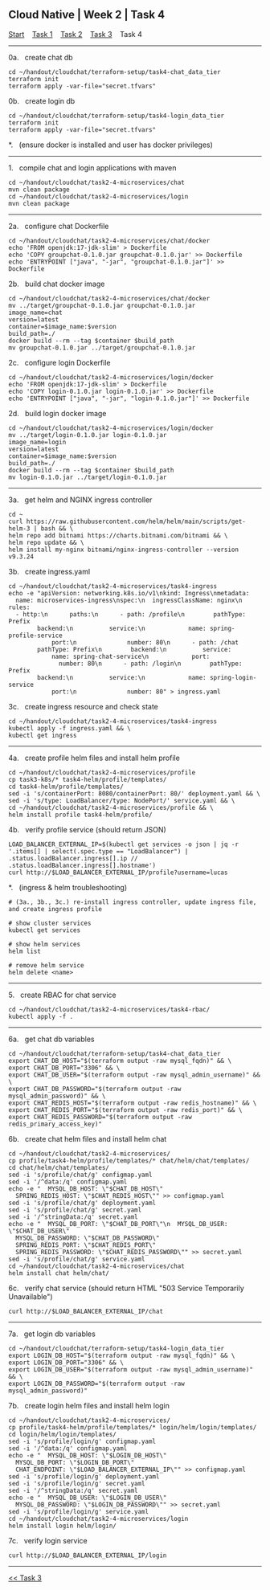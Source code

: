 ## Cloud Native | Week 2 | Task 4

[Start](https://github.com/AFC-AI2C-Cohort-04/coleman-code/blob/main/cloud_native/week_2/start.md)    [Task 1](https://github.com/AFC-AI2C-Cohort-04/coleman-code/blob/main/cloud_native/week_2/task_1.md)    [Task 2](https://github.com/AFC-AI2C-Cohort-04/coleman-code/blob/main/cloud_native/week_2/task_2.md)    [Task 3](https://github.com/AFC-AI2C-Cohort-04/coleman-code/blob/main/cloud_native/week_2/task_3.md)    Task 4

---

0a.   create chat db
```
cd ~/handout/cloudchat/terraform-setup/task4-chat_data_tier
terraform init
terraform apply -var-file="secret.tfvars"
```

0b.   create login db
```
cd ~/handout/cloudchat/terraform-setup/task4-login_data_tier
terraform init
terraform apply -var-file="secret.tfvars"
```

*.   (ensure docker is installed and user has docker privileges)

---

1.   compile chat and login applications with maven
```
cd ~/handout/cloudchat/task2-4-microservices/chat
mvn clean package
cd ~/handout/cloudchat/task2-4-microservices/login
mvn clean package
```

---

2a.   configure chat Dockerfile
```
cd ~/handout/cloudchat/task2-4-microservices/chat/docker
echo 'FROM openjdk:17-jdk-slim' > Dockerfile
echo 'COPY groupchat-0.1.0.jar groupchat-0.1.0.jar' >> Dockerfile
echo 'ENTRYPOINT ["java", "-jar", "groupchat-0.1.0.jar"]' >> Dockerfile
```

2b.   build chat docker image
```
cd ~/handout/cloudchat/task2-4-microservices/chat/docker
mv ../target/groupchat-0.1.0.jar groupchat-0.1.0.jar
image_name=chat
version=latest
container=$image_name:$version
build_path=./
docker build --rm --tag $container $build_path
mv groupchat-0.1.0.jar ../target/groupchat-0.1.0.jar
```

2c.   configure login Dockerfile
```
cd ~/handout/cloudchat/task2-4-microservices/login/docker
echo 'FROM openjdk:17-jdk-slim' > Dockerfile
echo 'COPY login-0.1.0.jar login-0.1.0.jar' >> Dockerfile
echo 'ENTRYPOINT ["java", "-jar", "login-0.1.0.jar"]' >> Dockerfile
```

2d.   build login docker image
```
cd ~/handout/cloudchat/task2-4-microservices/login/docker
mv ../target/login-0.1.0.jar login-0.1.0.jar
image_name=login
version=latest
container=$image_name:$version
build_path=./
docker build --rm --tag $container $build_path
mv login-0.1.0.jar ../target/login-0.1.0.jar
```

---

3a.   get helm and NGINX ingress controller
```
cd ~
curl https://raw.githubusercontent.com/helm/helm/main/scripts/get-helm-3 | bash && \
helm repo add bitnami https://charts.bitnami.com/bitnami && \
helm repo update && \
helm install my-nginx bitnami/nginx-ingress-controller --version v9.3.24
```

3b.   create ingress.yaml
```
cd ~/handout/cloudchat/task2-4-microservices/task4-ingress
echo -e "apiVersion: networking.k8s.io/v1\nkind: Ingress\nmetadata:
  name: microservices-ingress\nspec:\n  ingressClassName: nginx\n  rules:
  - http:\n      paths:\n      - path: /profile\n        pathType: Prefix
        backend:\n          service:\n            name: spring-profile-service
            port:\n              number: 80\n      - path: /chat
        pathType: Prefix\n        backend:\n          service:
            name: spring-chat-service\n            port:
              number: 80\n      - path: /login\n        pathType: Prefix
        backend:\n          service:\n            name: spring-login-service
            port:\n              number: 80" > ingress.yaml
```

3c.   create ingress resource and check state
```
cd ~/handout/cloudchat/task2-4-microservices/task4-ingress
kubectl apply -f ingress.yaml && \
kubectl get ingress
```

---

4a.   create profile helm files and install helm profile
```
cd ~/handout/cloudchat/task2-4-microservices/profile
cp task3-k8s/* task4-helm/profile/templates/
cd task4-helm/profile/templates/
sed -i 's/containerPort: 8080/containerPort: 80/' deployment.yaml && \
sed -i 's/type: LoadBalancer/type: NodePort/' service.yaml && \
cd ~/handout/cloudchat/task2-4-microservices/profile && \
helm install profile task4-helm/profile/
```

4b.   verify profile service (should return JSON)
```
LOAD_BALANCER_EXTERNAL_IP=$(kubectl get services -o json | jq -r '.items[] | select(.spec.type == "LoadBalancer") | .status.loadBalancer.ingress[].ip // .status.loadBalancer.ingress[].hostname')
curl http://$LOAD_BALANCER_EXTERNAL_IP/profile?username=lucas
```

*.   (ingress & helm troubleshooting)
```
# (3a., 3b., 3c.) re-install ingress controller, update ingress file, and create ingress profile

# show cluster services
kubectl get services

# show helm services
helm list

# remove helm service
helm delete <name>
```

---

5.   create RBAC for chat service
```
cd ~/handout/cloudchat/task2-4-microservices/task4-rbac/
kubectl apply -f .
```

---

6a.   get chat db variables
```
cd ~/handout/cloudchat/terraform-setup/task4-chat_data_tier
export CHAT_DB_HOST="$(terraform output -raw mysql_fqdn)" && \
export CHAT_DB_PORT="3306" && \
export CHAT_DB_USER="$(terraform output -raw mysql_admin_username)" && \
export CHAT_DB_PASSWORD="$(terraform output -raw mysql_admin_password)" && \
export CHAT_REDIS_HOST="$(terraform output -raw redis_hostname)" && \
export CHAT_REDIS_PORT="$(terraform output -raw redis_port)" && \
export CHAT_REDIS_PASSWORD="$(terraform output -raw redis_primary_access_key)"
```

6b.   create chat helm files and install helm chat
```
cd ~/handout/cloudchat/task2-4-microservices/
cp profile/task4-helm/profile/templates/* chat/helm/chat/templates/
cd chat/helm/chat/templates/
sed -i 's/profile/chat/g' configmap.yaml
sed -i '/^data:/q' configmap.yaml
echo -e "  MYSQL_DB_HOST: \"$CHAT_DB_HOST\"
  SPRING_REDIS_HOST: \"$CHAT_REDIS_HOST\"" >> configmap.yaml
sed -i 's/profile/chat/g' deployment.yaml
sed -i 's/profile/chat/g' secret.yaml
sed -i '/^stringData:/q' secret.yaml
echo -e "  MYSQL_DB_PORT: \"$CHAT_DB_PORT\"\n  MYSQL_DB_USER: \"$CHAT_DB_USER\"
  MYSQL_DB_PASSWORD: \"$CHAT_DB_PASSWORD\"
  SPRING_REDIS_PORT: \"$CHAT_REDIS_PORT\"
  SPRING_REDIS_PASSWORD: \"$CHAT_REDIS_PASSWORD\"" >> secret.yaml
sed -i 's/profile/chat/g' service.yaml
cd ~/handout/cloudchat/task2-4-microservices/chat
helm install chat helm/chat/
```

6c.   verify chat service (should return HTML "503 Service Temporarily Unavailable")
```
curl http://$LOAD_BALANCER_EXTERNAL_IP/chat
```

---

7a.   get login db variables
```
cd ~/handout/cloudchat/terraform-setup/task4-login_data_tier
export LOGIN_DB_HOST="$(terraform output -raw mysql_fqdn)" && \
export LOGIN_DB_PORT="3306" && \
export LOGIN_DB_USER="$(terraform output -raw mysql_admin_username)" && \
export LOGIN_DB_PASSWORD="$(terraform output -raw mysql_admin_password)"
```

7b.   create login helm files and install helm login
```
cd ~/handout/cloudchat/task2-4-microservices/
cp profile/task4-helm/profile/templates/* login/helm/login/templates/
cd login/helm/login/templates/
sed -i 's/profile/login/g' configmap.yaml
sed -i '/^data:/q' configmap.yaml
echo -e "  MYSQL_DB_HOST: \"$LOGIN_DB_HOST\"
  MYSQL_DB_PORT: \"$LOGIN_DB_PORT\"
  CHAT_ENDPOINT: \"$LOAD_BALANCER_EXTERNAL_IP\"" >> configmap.yaml
sed -i 's/profile/login/g' deployment.yaml
sed -i 's/profile/login/g' secret.yaml
sed -i '/^stringData:/q' secret.yaml
echo -e "  MYSQL_DB_USER: \"$LOGIN_DB_USER\"
  MYSQL_DB_PASSWORD: \"$LOGIN_DB_PASSWORD\"" >> secret.yaml
sed -i 's/profile/login/g' service.yaml
cd ~/handout/cloudchat/task2-4-microservices/login
helm install login helm/login/
```

7c.   verify login service
```
curl http://$LOAD_BALANCER_EXTERNAL_IP/login
```

---

[<< Task 3](https://github.com/AFC-AI2C-Cohort-04/coleman-code/blob/main/cloud_native/week_2/task_3.md)
